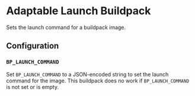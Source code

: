 # Adaptable Launch Buildpack

Sets the launch command for a buildpack image.

## Configuration

### `BP_LAUNCH_COMMAND`

Set `BP_LAUNCH_COMMAND` to a JSON-encoded string to set the launch command for the image.
This buildpack does no work if `BP_LAUNCH_COMMAND` is not set or is empty.
